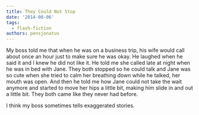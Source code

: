 ```yaml
---
title: They Could Not Stop
date: '2014-08-06'
tags:
  - flash-fiction
authors: pensjonatus
---
```


My boss told me that when he was on a business trip, his wife would call about
once an hour just to make sure he was okay. He laughed when he said it and I
knew he did not like it. He told me she called late at night when he was in bed
with Jane. They both stopped so he could talk and Jane was so cute when she
tried to calm her breathing down while he talked, her mouth was open. And then
he told me how Jane could not take the wait anymore and started to move her hips
a little bit, making him slide in and out a little bit. They both came like they
never had before.

<!-- truncate -->

I think my boss sometimes tells exaggerated stories.
